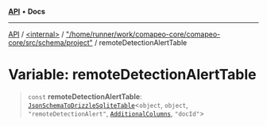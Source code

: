 [**API**](../../../../README.md) • **Docs**

***

[API](../../../../README.md) / [\<internal\>](../../../README.md) / ["/home/runner/work/comapeo-core/comapeo-core/src/schema/project"](../README.md) / remoteDetectionAlertTable

# Variable: remoteDetectionAlertTable

> `const` **remoteDetectionAlertTable**: [`JsonSchemaToDrizzleSqliteTable`](../../../type-aliases/JsonSchemaToDrizzleSqliteTable.md)\<`object`, `object`, `"remoteDetectionAlert"`, [`AdditionalColumns`](../../../type-aliases/AdditionalColumns.md), `"docId"`\>
